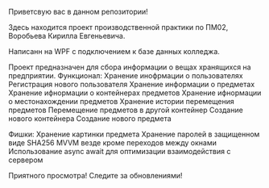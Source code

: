 Приветсвую вас в данном репозитории!

Здесь находится проект производственной практики по ПМ02, Воробьева Кирилла Евгеньевича.

Написанн на WPF с подключением к базе данных колледжа.

Проект предназначен для сбора информации о вещах хранящихся на предприятии.
Функционал:
Хранение инофрмации о пользователях
Регистрация нового пользователя
Хранение информации о предметах
Хранение ифнормации о контейнерах предметов
Хранение ифнормации о местонахождении предметов
Хранение истории перемещения предметов
Перемещение предметов в другой контейнер
Создание нового контейнера
Создание нового предмета

Фишки:
Хранение картинки предмета
Хранение паролей в защищенном виде SHA256
MVVM везде кроме переходов между окнами
Использование async await для оптимизации взаимодействия с сервером 

Приятного просмотра! Следите за обновлениями!